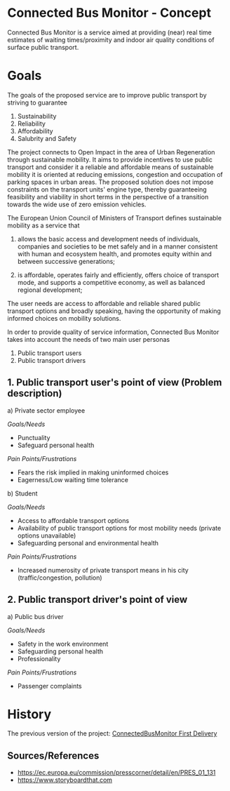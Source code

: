 # Connected Bus Monitor - Concept

Connected Bus Monitor is a service aimed at providing (near) real time estimates of waiting times/proximity
and indoor air quality conditions of surface public transport.


# Goals

The goals of the proposed service are to improve public transport by striving to guarantee
 
1. Sustainability
2. Reliability
3. Affordability
4. Salubrity and Safety


The project connects to Open Impact in the area of Urban Regeneration through sustainable mobility.
It aims to provide incentives to use public transport and consider it a reliable and affordable means of sustainable mobility
it is oriented at reducing emissions, congestion and occupation of parking spaces in urban areas.
The proposed solution does not impose constraints on the transport units' engine type,
 thereby guaranteeing feasibility and viability in short terms in the perspective of a transition towards
 the wide use of zero emission vehicles. 
 
 The European Union Council of Ministers of Transport defines sustainable mobility as a service that
 
1. allows the basic access and development needs of individuals, companies and societies to be met safely and in a manner consistent
  with human and ecosystem health, and promotes equity within and between successive generations;

1. is affordable, operates fairly and efficiently, offers choice of transport mode, and supports a competitive economy, as well as balanced regional development;
 

 
The user needs are access to affordable and reliable shared public transport options and broadly speaking, having the opportunity of making informed choices on mobility solutions.


In order to provide quality of service information, Connected Bus Monitor takes into account the needs of two main user personas
1. Public  transport users
2. Public transport drivers   

## 1. Public transport user's point of view (Problem description)

a) Private sector employee

*Goals/Needs*  
       
- Punctuality
- Safeguard personal health

*Pain Points/Frustrations*

- Fears the risk implied in making uninformed choices
- Eagerness/Low waiting time tolerance


b) Student

*Goals/Needs*

- Access to affordable transport options
- Availability of public transport options for most mobility needs (private options unavailable)
- Safeguarding personal and environmental health

*Pain Points/Frustrations*

- Increased numerosity of private transport means in his city (traffic/congestion, pollution)


## 2. Public transport driver's point of view
a) Public bus driver

*Goals/Needs*

- Safety in the work environment
- Safeguarding personal health
- Professionality

*Pain Points/Frustrations*
- Passenger complaints


# History
 
The previous version of the project: <a href="https://github.com/FrancescoCrino/ConnectedBusMonitor/releases/tag/v1.0">ConnectedBusMonitor First Delivery</a>

## Sources/References
- https://ec.europa.eu/commission/presscorner/detail/en/PRES_01_131
- https://www.storyboardthat.com
